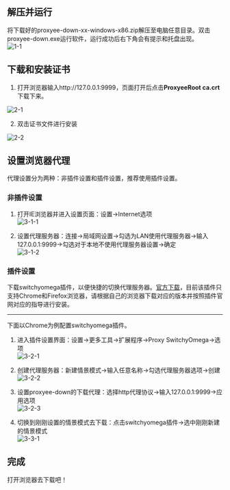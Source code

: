 ## 解压并运行
将下载好的proxyee-down-xx-windows-x86.zip解压至电脑任意目录。双击proxyee-down.exe运行软件，运行成功后右下角会有提示和托盘出现。  
![1-1](https://github.com/monkeyWie/proxyee-down/raw/master/view/guide/windows/imgs/1-1.png)
## 下载和安装证书
1. 打开浏览器输入http://127.0.0.1:9999，页面打开后点击**ProxyeeRoot ca.crt**下载下来。  

![2-1](https://github.com/monkeyWie/proxyee-down/raw/master/view/guide/windows/imgs/2-1.png)  

2. 双击证书文件进行安装  

![2-2](https://github.com/monkeyWie/proxyee-down/raw/master/view/guide/windows/imgs/2-2.png)
## 设置浏览器代理  
代理设置分为两种：非插件设置和插件设置，推荐使用插件设置。
### 非插件设置
1. 打开IE浏览器并进入设置页面：设置->Internet选项  
![3-1-1](https://github.com/monkeyWie/proxyee-down/raw/master/view/guide/windows/imgs/3-1-1.png)  

2. 设置代理服务器：连接->局域网设置->勾选为LAN使用代理服务器->输入127.0.0.1:9999->勾选对于本地不使用代理服务器设置->确定  
![3-1-2](https://github.com/monkeyWie/proxyee-down/raw/master/view/guide/windows/imgs/3-1-2.png)  

### 插件设置
下载switchyomega插件，以便快捷的切换代理服务器。[官方下载](https://www.switchyomega.com/download.html)，目前该插件只支持Chrome和Firefox浏览器，请根据自己的浏览器下载对应的版本并按照插件官网对应的指导进行安装。    

---

下面以Chrome为例配置switchyomega插件。
1. 进入插件设置界面：设置->更多工具->扩展程序->Proxy SwitchyOmega->选项  
![3-2-1](https://github.com/monkeyWie/proxyee-down/raw/master/view/guide/windows/imgs/3-2-1.png)  

2. 创建代理服务器：新建情景模式->输入任意名称->勾选代理服务器选项->创建  
![3-2-2](https://github.com/monkeyWie/proxyee-down/raw/master/view/guide/windows/imgs/3-2-2.png)  

3. 设置proxyee-down的下载代理：选择http代理协议->输入127.0.0.1:9999->应用选项  
![3-2-3](https://github.com/monkeyWie/proxyee-down/raw/master/view/guide/windows/imgs/3-2-3.png)  

4. 切换到刚刚设置的情景模式去下载：点击switchyomega插件->选中刚刚新建的情景模式  
![3-3-1](https://github.com/monkeyWie/proxyee-down/raw/master/view/guide/windows/imgs/3-3-1.png)  
## 完成
打开浏览器去下载吧！